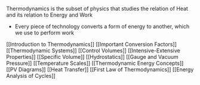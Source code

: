 Thermodynamics is the subset of physics that studies the relation of Heat and its relation to Energy and Work
- Every piece of technology converts a form of energy to another, which we use to perform work

[[Introduction to Thermodynamics]]
[[Important Conversion Factors]]
[[Thermodynamic Systems]]
[[Control Volumes]]
[[Intensive-Extensive Properties]]
[[Specific Volume]]
[[Hydrostatics]]
[[Gauge and Vacuum Pressure]]
[[Temperature Scales]]
[[Thermodynamic Energy Concepts]]
[[PV Diagrams]]
[[Heat Transfer]]
[[First Law of Thermodynamics]]
[[Energy Analysis of Cycles]]
